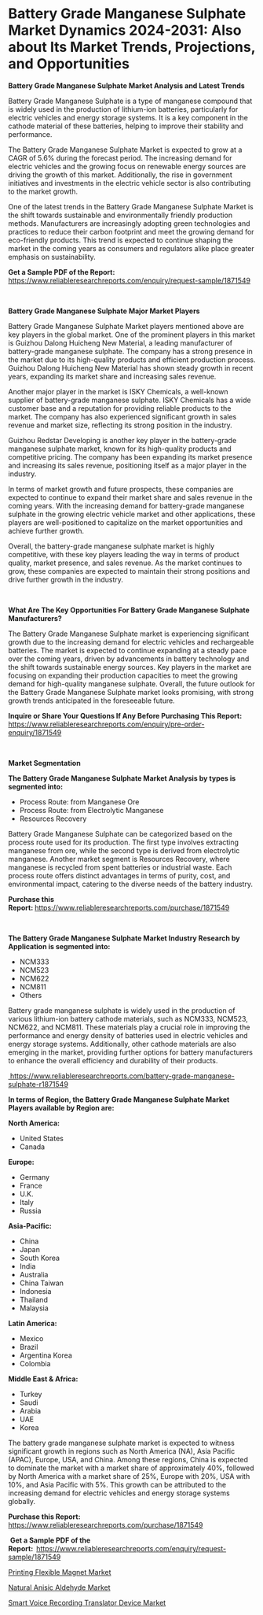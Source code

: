 <p><h1>Battery Grade Manganese Sulphate Market Dynamics 2024-2031: Also about Its Market Trends, Projections, and Opportunities</h1></p><p><strong>Battery Grade Manganese Sulphate Market Analysis and Latest Trends</strong></p>
<p><p>Battery Grade Manganese Sulphate is a type of manganese compound that is widely used in the production of lithium-ion batteries, particularly for electric vehicles and energy storage systems. It is a key component in the cathode material of these batteries, helping to improve their stability and performance.</p><p>The Battery Grade Manganese Sulphate Market is expected to grow at a CAGR of 5.6% during the forecast period. The increasing demand for electric vehicles and the growing focus on renewable energy sources are driving the growth of this market. Additionally, the rise in government initiatives and investments in the electric vehicle sector is also contributing to the market growth.</p><p>One of the latest trends in the Battery Grade Manganese Sulphate Market is the shift towards sustainable and environmentally friendly production methods. Manufacturers are increasingly adopting green technologies and practices to reduce their carbon footprint and meet the growing demand for eco-friendly products. This trend is expected to continue shaping the market in the coming years as consumers and regulators alike place greater emphasis on sustainability.</p></p>
<p><strong>Get a Sample PDF of the Report:&nbsp;</strong> <a href="https://www.reliableresearchreports.com/enquiry/request-sample/1871549">https://www.reliableresearchreports.com/enquiry/request-sample/1871549</a></p>
<p>&nbsp;</p>
<p><strong>Battery Grade Manganese Sulphate Major Market Players</strong></p>
<p><p>Battery Grade Manganese Sulphate Market players mentioned above are key players in the global market. One of the prominent players in this market is Guizhou Dalong Huicheng New Material, a leading manufacturer of battery-grade manganese sulphate. The company has a strong presence in the market due to its high-quality products and efficient production process. Guizhou Dalong Huicheng New Material has shown steady growth in recent years, expanding its market share and increasing sales revenue.</p><p>Another major player in the market is ISKY Chemicals, a well-known supplier of battery-grade manganese sulphate. ISKY Chemicals has a wide customer base and a reputation for providing reliable products to the market. The company has also experienced significant growth in sales revenue and market size, reflecting its strong position in the industry.</p><p>Guizhou Redstar Developing is another key player in the battery-grade manganese sulphate market, known for its high-quality products and competitive pricing. The company has been expanding its market presence and increasing its sales revenue, positioning itself as a major player in the industry.</p><p>In terms of market growth and future prospects, these companies are expected to continue to expand their market share and sales revenue in the coming years. With the increasing demand for battery-grade manganese sulphate in the growing electric vehicle market and other applications, these players are well-positioned to capitalize on the market opportunities and achieve further growth.</p><p>Overall, the battery-grade manganese sulphate market is highly competitive, with these key players leading the way in terms of product quality, market presence, and sales revenue. As the market continues to grow, these companies are expected to maintain their strong positions and drive further growth in the industry.</p></p>
<p>&nbsp;</p>
<p><strong>What Are The Key Opportunities For Battery Grade Manganese Sulphate Manufacturers?</strong></p>
<p><p>The Battery Grade Manganese Sulphate market is experiencing significant growth due to the increasing demand for electric vehicles and rechargeable batteries. The market is expected to continue expanding at a steady pace over the coming years, driven by advancements in battery technology and the shift towards sustainable energy sources. Key players in the market are focusing on expanding their production capacities to meet the growing demand for high-quality manganese sulphate. Overall, the future outlook for the Battery Grade Manganese Sulphate market looks promising, with strong growth trends anticipated in the foreseeable future.</p></p>
<p><strong>Inquire or Share Your Questions If Any Before Purchasing This Report:</strong> <a href="https://www.reliableresearchreports.com/enquiry/pre-order-enquiry/1871549">https://www.reliableresearchreports.com/enquiry/pre-order-enquiry/1871549</a></p>
<p>&nbsp;</p>
<p><strong>Market Segmentation</strong></p>
<p><strong>The Battery Grade Manganese Sulphate Market Analysis by types is segmented into:</strong></p>
<p><ul><li>Process Route: from Manganese Ore</li><li>Process Route: from Electrolytic Manganese</li><li>Resources Recovery</li></ul></p>
<p><p>Battery Grade Manganese Sulphate can be categorized based on the process route used for its production. The first type involves extracting manganese from ore, while the second type is derived from electrolytic manganese. Another market segment is Resources Recovery, where manganese is recycled from spent batteries or industrial waste. Each process route offers distinct advantages in terms of purity, cost, and environmental impact, catering to the diverse needs of the battery industry.</p></p>
<p><strong>Purchase this Report:&nbsp;</strong><a href="https://www.reliableresearchreports.com/purchase/1871549">https://www.reliableresearchreports.com/purchase/1871549</a></p>
<p>&nbsp;</p>
<p><strong>The Battery Grade Manganese Sulphate Market Industry Research by Application is segmented into:</strong></p>
<p><ul><li>NCM333</li><li>NCM523</li><li>NCM622</li><li>NCM811</li><li>Others</li></ul></p>
<p><p>Battery grade manganese sulphate is widely used in the production of various lithium-ion battery cathode materials, such as NCM333, NCM523, NCM622, and NCM811. These materials play a crucial role in improving the performance and energy density of batteries used in electric vehicles and energy storage systems. Additionally, other cathode materials are also emerging in the market, providing further options for battery manufacturers to enhance the overall efficiency and durability of their products.</p></p>
<p><a href="https://www.reliableresearchreports.com/battery-grade-manganese-sulphate-r1871549">&nbsp;https://www.reliableresearchreports.com/battery-grade-manganese-sulphate-r1871549</a></p>
<p><strong>In terms of Region, the Battery Grade Manganese Sulphate Market Players available by Region are:</strong></p>
<p>
    <p> <strong> North America: </strong>
        <ul>
            <li>United States</li>
            <li>Canada</li>
        </ul>
        </p> 
    <p> <strong> Europe: </strong>
        <ul>
            <li>Germany</li>
            <li>France</li>
            <li>U.K.</li>
            <li>Italy</li>
            <li>Russia</li>
        </ul>
        </p> 
    <p> <strong> Asia-Pacific: </strong>
        <ul>
            <li>China</li>
            <li>Japan</li>
            <li>South Korea</li>
            <li>India</li>
            <li>Australia</li>
            <li>China Taiwan</li>
            <li>Indonesia</li>
            <li>Thailand</li>
            <li>Malaysia</li>
        </ul>
        </p> 
    <p> <strong> Latin America: </strong>
        <ul>
            <li>Mexico</li>
            <li>Brazil</li>
            <li>Argentina Korea</li>
            <li>Colombia</li>
        </ul>
        </p> 
    <p> <strong> Middle East & Africa: </strong>
        <ul>
            <li>Turkey</li>
            <li>Saudi</li>
            <li>Arabia</li>
            <li>UAE</li>
            <li>Korea</li>
        </ul>
    </p>
    </p>
<p><p>The battery grade manganese sulphate market is expected to witness significant growth in regions such as North America (NA), Asia Pacific (APAC), Europe, USA, and China. Among these regions, China is expected to dominate the market with a market share of approximately 40%, followed by North America with a market share of 25%, Europe with 20%, USA with 10%, and Asia Pacific with 5%. This growth can be attributed to the increasing demand for electric vehicles and energy storage systems globally.</p></p>
<p><strong>Purchase this Report: </strong><a href="https://www.reliableresearchreports.com/purchase/1871549">https://www.reliableresearchreports.com/purchase/1871549</a></p>
<p>&nbsp;<strong>Get a Sample PDF of the Report:&nbsp;&nbsp;</strong><a href="https://www.reliableresearchreports.com/enquiry/request-sample/1871549">https://www.reliableresearchreports.com/enquiry/request-sample/1871549</a></p>
<p><strong></strong></p>
<p><p><a href="https://medium.com/@rontaybrewer02024/printing-flexible-magnet-market-global-market-share-and-ranking-overall-sales-and-demand-4a3ab58a9537">Printing Flexible Magnet Market</a></p><p><a href="https://medium.com/@polesdua.1/global-natural-anisic-aldehyde-market-by-product-type-by-application-by-region-and-companies-45006ef9cae8">Natural Anisic Aldehyde Market</a></p><p><a href="https://medium.com/@hakielkafi_83796/smart-voice-recording-translator-device-market-trends-and-analysis-opportunities-and-challenges-3cc3976fc329">Smart Voice Recording Translator Device Market</a></p></p>